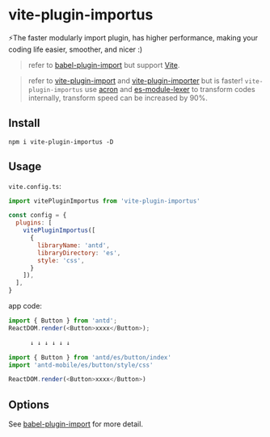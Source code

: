 # vite-plugin-importus
⚡The faster modularly import plugin, has higher performance, making your coding life easier, smoother, and nicer :)

> refer to [babel-plugin-import](https://github.com/umijs/babel-plugin-import) but support [Vite](https://github.com/vitejs/vite).

> refer to [vite-plugin-import](https://github.com/meowtec/vite-plugin-import) and [vite-plugin-importer](https://github.com/ajuner/vite-plugin-importer) but is faster! `vite-plugin-importus` use [acron](https://github.com/acornjs/acorn) and [es-module-lexer](https://github.com/guybedford/es-module-lexer) to transform codes internally, transform speed can be increased by 90%.

## Install
```
npm i vite-plugin-importus -D
```

## Usage
`vite.config.ts`:

```js
import vitePluginImportus from 'vite-plugin-importus'

const config = {
  plugins: [
    vitePluginImportus([
      {
        libraryName: 'antd',
        libraryDirectory: 'es',
        style: 'css',
      }
    ]),
  ],
}
```

app code:
```javascript
import { Button } from 'antd';
ReactDOM.render(<Button>xxxx</Button>);

      ↓ ↓ ↓ ↓ ↓ ↓

import { Button } from 'antd/es/button/index'
import 'antd-mobile/es/button/style/css'

ReactDOM.render(<Button>xxxx</Button>)
```

## Options

See [babel-plugin-import](https://github.com/umijs/babel-plugin-import#options) for more detail.